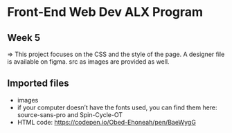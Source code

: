 # Front-End Web Dev ALX Program 
## Week 5
=> This project focuses on the CSS and the style of the page.
A designer file is available on figma. src as images are provided as well.

## Imported files
- images
- if your computer doesn’t have the fonts used, you can find them here: source-sans-pro and Spin-Cycle-OT
- HTML code: https://codepen.io/Obed-Ehoneah/pen/BaeWygG

